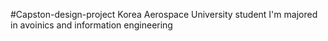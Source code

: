 #Capston-design-project
Korea Aerospace University student
I'm majored in avoinics and information engineering
